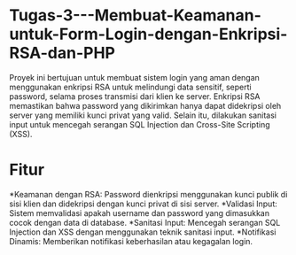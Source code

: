 # Tugas-3---Membuat-Keamanan-untuk-Form-Login-dengan-Enkripsi-RSA-dan-PHP
Proyek ini bertujuan untuk membuat sistem login yang aman dengan menggunakan enkripsi RSA untuk melindungi data sensitif, seperti password, selama proses transmisi dari klien ke server. Enkripsi RSA memastikan bahwa password yang dikirimkan hanya dapat didekripsi oleh server yang memiliki kunci privat yang valid. Selain itu, dilakukan sanitasi input untuk mencegah serangan SQL Injection dan Cross-Site Scripting (XSS).

# Fitur
*Keamanan dengan RSA: Password dienkripsi menggunakan kunci publik di sisi klien dan didekripsi dengan kunci privat di sisi server.
*Validasi Input: Sistem memvalidasi apakah username dan password yang dimasukkan cocok dengan data di database.
*Sanitasi Input: Mencegah serangan SQL Injection dan XSS dengan menggunakan teknik sanitasi input.
*Notifikasi Dinamis: Memberikan notifikasi keberhasilan atau kegagalan login.
